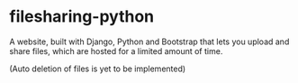 # filesharing-pythonA website, built with Django, Python and Bootstrap that lets you upload and share files, which are hosted for a limited amount of time.(Auto deletion of files is yet to be implemented)